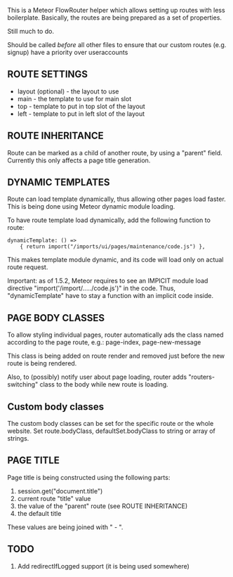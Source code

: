 This is a Meteor FlowRouter helper which allows setting up routes with less
boilerplate. Basically, the routes are being prepared as a set of
properties.

Still much to do.

Should be called _before_ all other files to ensure that our
custom routes (e.g. signup) have a priority over useraccounts

ROUTE SETTINGS
-----

* layout (optional) - the layout to use
* main - the template to use for main slot
* top - template to put in top slot of the layout
* left - template to put in left slot of the layout

ROUTE INHERITANCE
-----

Route can be marked as a child of another route, by using a "parent"
field. Currently this only affects a page title generation.

DYNAMIC TEMPLATES
-----

Route can load template dynamically, thus allowing other pages load
faster. This is being done using Meteor dynamic module loading.

To have route template load dynamically, add the following function to route:

```
dynamicTemplate: () =>
	{ return import("/imports/ui/pages/maintenance/code.js") },
```

This makes template module dynamic, and its code will load only on actual
route request.

Important: as of 1.5.2, Meteor requires to see
an IMPICIT module load directive "import('/import/...../code.js')"
in the code. Thus, "dynamicTemplate" have to stay a function with an
implicit code inside.

PAGE BODY CLASSES
-----

To allow styling individual pages, router automatically ads the class
named according to the page route, e.g.: page-index, page-new-message

This class is being added on route render and removed just before the new
route is being rendered.

Also, to (possibly) notify user about page loading, router adds
"routers-switching" class to the body while new route is loading.

## Custom body classes

The custom body classes can be set for the specific route or the whole website.
Set route.bodyClass, defaultSet.bodyClass to string or array of strings.

PAGE TITLE
-----

Page title is being constructed using the following parts:

1. session.get("document.title")
2. current route "title" value
3. the value of the "parent" route (see ROUTE INHERITANCE)
4. the default title

These values are being joined with " - ".

TODO
-----

1. Add redirectIfLogged support (it is being used somewhere)
